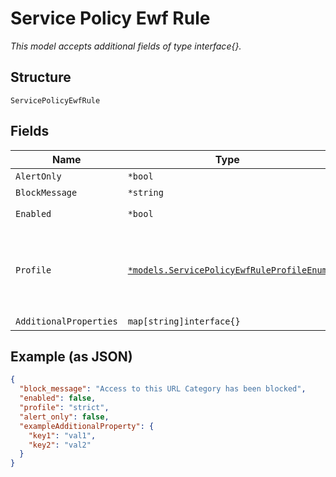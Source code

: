 
# Service Policy Ewf Rule

*This model accepts additional fields of type interface{}.*

## Structure

`ServicePolicyEwfRule`

## Fields

| Name | Type | Tags | Description |
|  --- | --- | --- | --- |
| `AlertOnly` | `*bool` | Optional | - |
| `BlockMessage` | `*string` | Optional | - |
| `Enabled` | `*bool` | Optional | **Default**: `false` |
| `Profile` | [`*models.ServicePolicyEwfRuleProfileEnum`](../../doc/models/service-policy-ewf-rule-profile-enum.md) | Optional | enum: `critical`, `standard`, `strict`<br><br>**Default**: `"strict"` |
| `AdditionalProperties` | `map[string]interface{}` | Optional | - |

## Example (as JSON)

```json
{
  "block_message": "Access to this URL Category has been blocked",
  "enabled": false,
  "profile": "strict",
  "alert_only": false,
  "exampleAdditionalProperty": {
    "key1": "val1",
    "key2": "val2"
  }
}
```

